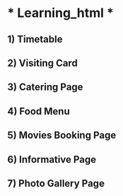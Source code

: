  # * Learning_html *
## 1) Timetable
## 2) Visiting Card
## 3) Catering Page
## 4) Food Menu
## 5) Movies Booking Page
## 6) Informative Page
## 7) Photo Gallery Page
